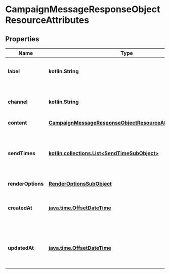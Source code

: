 
# CampaignMessageResponseObjectResourceAttributes

## Properties
| Name | Type | Description | Notes |
| ------------ | ------------- | ------------- | ------------- |
| **label** | **kotlin.String** | The label or name on the message |  |
| **channel** | **kotlin.String** | The channel the message is to be sent on |  |
| **content** | [**CampaignMessageResponseObjectResourceAttributesContent**](CampaignMessageResponseObjectResourceAttributesContent.md) |  |  |
| **sendTimes** | [**kotlin.collections.List&lt;SendTimeSubObject&gt;**](SendTimeSubObject.md) | The list of appropriate Send Time Sub-objects associated with the message |  [optional] |
| **renderOptions** | [**RenderOptionsSubObject**](RenderOptionsSubObject.md) |  |  [optional] |
| **createdAt** | [**java.time.OffsetDateTime**](java.time.OffsetDateTime.md) | The datetime when the message was created |  [optional] |
| **updatedAt** | [**java.time.OffsetDateTime**](java.time.OffsetDateTime.md) | The datetime when the message was last updated |  [optional] |



